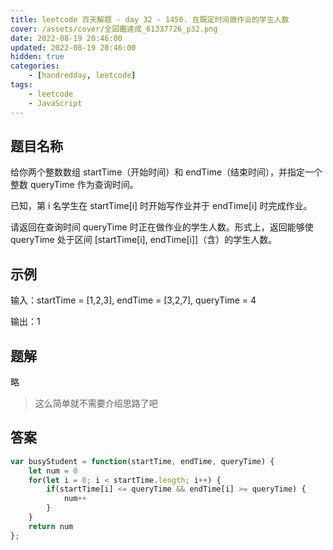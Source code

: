 ```yaml
---
title: leetcode 百天解题 - day 32 - 1450. 在既定时间做作业的学生人数
cover: /assets/cover/全図鑑達成_61337726_p32.png
date: 2022-08-19 20:46:00
updated: 2022-08-19 20:46:00
hidden: true
categories:
    - [handredday, leetcode]
tags:
    - leetcode
    - JavaScript
---
```


## 题目名称
给你两个整数数组 startTime（开始时间）和 endTime（结束时间），并指定一个整数 queryTime 作为查询时间。

已知，第 i 名学生在 startTime[i] 时开始写作业并于 endTime[i] 时完成作业。

请返回在查询时间 queryTime 时正在做作业的学生人数。形式上，返回能够使 queryTime 处于区间 [startTime[i], endTime[i]]（含）的学生人数。

## 示例

输入：startTime = [1,2,3], endTime = [3,2,7], queryTime = 4

输出：1

## 题解

略

> 这么简单就不需要介绍思路了吧

## 答案

~~~js
var busyStudent = function(startTime, endTime, queryTime) {
    let num = 0
    for(let i = 0; i < startTime.length; i++) {
        if(startTime[i] <= queryTime && endTime[i] >= queryTime) {
            num++
        }
    }
    return num
};
~~~